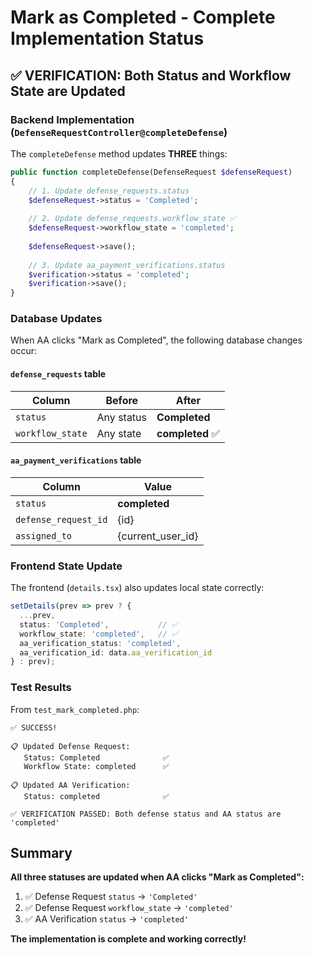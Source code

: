 # Mark as Completed - Complete Implementation Status

## ✅ VERIFICATION: Both Status and Workflow State are Updated

### Backend Implementation (`DefenseRequestController@completeDefense`)

The `completeDefense` method updates **THREE** things:

```php
public function completeDefense(DefenseRequest $defenseRequest)
{
    // 1. Update defense_requests.status
    $defenseRequest->status = 'Completed';
    
    // 2. Update defense_requests.workflow_state ✅
    $defenseRequest->workflow_state = 'completed';
    
    $defenseRequest->save();
    
    // 3. Update aa_payment_verifications.status
    $verification->status = 'completed';
    $verification->save();
}
```

### Database Updates

When AA clicks "Mark as Completed", the following database changes occur:

#### `defense_requests` table
| Column | Before | After |
|--------|--------|-------|
| `status` | Any status | **Completed** |
| `workflow_state` | Any state | **completed** ✅ |

#### `aa_payment_verifications` table
| Column | Value |
|--------|-------|
| `status` | **completed** |
| `defense_request_id` | {id} |
| `assigned_to` | {current_user_id} |

### Frontend State Update

The frontend (`details.tsx`) also updates local state correctly:

```typescript
setDetails(prev => prev ? { 
  ...prev, 
  status: 'Completed',           // ✅
  workflow_state: 'completed',   // ✅
  aa_verification_status: 'completed',
  aa_verification_id: data.aa_verification_id
} : prev);
```

### Test Results

From `test_mark_completed.php`:

```
✅ SUCCESS!

📋 Updated Defense Request:
   Status: Completed              ✅
   Workflow State: completed      ✅

📋 Updated AA Verification:
   Status: completed              ✅

✅ VERIFICATION PASSED: Both defense status and AA status are 'completed'
```

## Summary

**All three statuses are updated when AA clicks "Mark as Completed":**

1. ✅ Defense Request `status` → `'Completed'`
2. ✅ Defense Request `workflow_state` → `'completed'`
3. ✅ AA Verification `status` → `'completed'`

**The implementation is complete and working correctly!**
